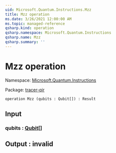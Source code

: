 ```yaml
---
uid: Microsoft.Quantum.Instructions.Mzz
title: Mzz operation
ms.date: 3/26/2021 12:00:00 AM
ms.topic: managed-reference
qsharp.kind: operation
qsharp.namespace: Microsoft.Quantum.Instructions
qsharp.name: Mzz
qsharp.summary: ''
---
```


# Mzz operation

Namespace: [Microsoft.Quantum.Instructions](xref:Microsoft.Quantum.Instructions)

Package: [tracer-qir](https://nuget.org/packages/tracer-qir)




```qsharp
operation Mzz (qubits : Qubit[]) : Result
```


## Input

### qubits : [Qubit](xref:microsoft.quantum.lang-ref.qubit)[]





## Output : __invalid<Result>__

